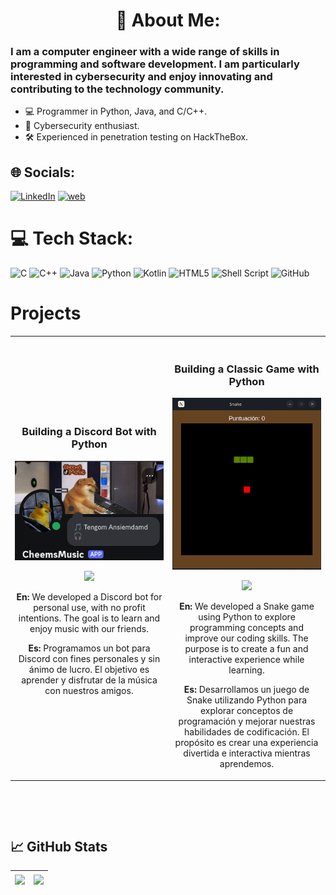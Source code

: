 <h1 align="center">
    💫 About Me:
</h1>

### I am a computer engineer with a wide range of skills in programming and software development. I am particularly interested in cybersecurity and enjoy innovating and contributing to the technology community.

- 💻 Programmer in Python, Java, and C/C++.
- 🔐 Cybersecurity enthusiast.
- 🛠️ Experienced in penetration testing on HackTheBox.

## 🌐 Socials:
[![LinkedIn](https://img.shields.io/badge/LinkedIn-%230077B5.svg?logo=linkedin&logoColor=white)](https://www.linkedin.com/in/juan-eduardo-rivera-p%C3%A9rez-a76909226/) [![web](https://img.shields.io/badge/WEB-7D4698?style=flat&logo=Tor-Browser&logoColor=white)](https://eduardo99rp.github.io/)




# 💻 Tech Stack:
![C](https://img.shields.io/badge/c-%2300599C.svg?style=for-the-badge&logo=c&logoColor=white) ![C++](https://img.shields.io/badge/c++-%2300599C.svg?style=for-the-badge&logo=c%2B%2B&logoColor=white) ![Java](https://img.shields.io/badge/java-%23ED8B00.svg?style=for-the-badge&logo=openjdk&logoColor=white) ![Python](https://img.shields.io/badge/python-3670A0?style=for-the-badge&logo=python&logoColor=ffdd54) ![Kotlin](https://img.shields.io/badge/kotlin-%237F52FF.svg?style=for-the-badge&logo=kotlin&logoColor=white) ![HTML5](https://img.shields.io/badge/html5-%23E34F26.svg?style=for-the-badge&logo=html5&logoColor=white) ![Shell Script](https://img.shields.io/badge/shell_script-%23121011.svg?style=for-the-badge&logo=gnu-bash&logoColor=white) ![GitHub](https://img.shields.io/badge/github-%23121011.svg?style=for-the-badge&logo=github&logoColor=white) 



# Projects  
<table>
<tr>
<td width="50%">
<h3 align="center">Building a Discord Bot with Python</h3>
<div align="center">
<a href="" target="_blank"><img src="/iconos/CheemMusic.png" width="400" alt="Bot de música para discord hecho en python">
</a>
<p>
<a href="https://github.com/Eduardo99RP/CheemsBot" target="_blank">
<img src="https://img.shields.io/badge/CÓDIGO-ff9?style=for-the-badge&logo=github&logoColor=black">
</a>
</p>
<p>
<strong>En: </strong>We developed a Discord bot for personal use, with no profit intentions. The goal is to learn and enjoy music with our friends.

<strong>Es: </strong>Programamos un bot para Discord con fines personales y sin ánimo de lucro. El objetivo es aprender y disfrutar de la música con nuestros amigos.</p>
</div>
                                                                                      
</td>

<td width="50%">
               <br>
<h3 align="center">Building a Classic Game with Python</h3>
<div align="center">
<a href="" target="_blank"><img src="/iconos/snake.png" width="250" alt="Bot de música para discord hecho en python">
</a>
<p>
<a href="https://github.com/Eduardo99RP/Snake-Python" target="_blank">
<img src="https://img.shields.io/badge/CÓDIGO-ff9?style=for-the-badge&logo=github&logoColor=black">
</a>
</p>
<p>
<strong>En: </strong>We developed a Snake game using Python to explore programming concepts and improve our coding skills. The purpose is to create a fun and interactive experience while learning.

<strong>Es: </strong>Desarrollamos un juego de Snake utilizando Python para explorar conceptos de programación y mejorar nuestras habilidades de codificación. El propósito es crear una experiencia divertida e interactiva mientras aprendemos.</p>
</div>  
</table>                                                                                 
</div>
<br>


<br/> <!-- Esto es para el salto de línea -->

## &#x1f4c8; GitHub Stats

|<a href="https://github.com/Eduardo99RP/Eduardo99RP"><img align="center" src="https://github-readme-stats.vercel.app/api?username=Eduardo99RP&amp;rank_icon=github&amp;repo=github-readme-stats&amp;&theme=tokyonight&hide_border=false&include_all_commits=false&count_private=false" /></a>|<a href="https://github.com/anuraghazra/github-readme-stats"><img align="center" src="https://github-readme-stats.vercel.app/api/top-langs/?username=Eduardo99RP&theme=tokyonight&hide_border=false&include_all_commits=false&count_private=false&layout=compact"/></a> |
| ------------- | ------------- |



